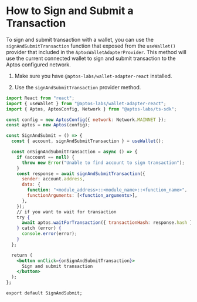 # How to Sign and Submit a Transaction

To sign and submit transaction with a wallet, you can use the `signAndSubmitTransaction` function that exposed from the `useWallet()` provider that included in the `AptosWalletAdapterProvider`.
This method will use the current connected wallet to sign and submit transaction to the Aptos configured network.

1. Make sure you have `@aptos-labs/wallet-adapter-react` installed.

2. Use the `signAndSubmitTransaction` provider method.

```jsx
import React from "react";
import { useWallet } from "@aptos-labs/wallet-adapter-react";
import { Aptos, AptosConfig, Network } from "@aptos-labs/ts-sdk";

const config = new AptosConfig({ network: Network.MAINNET });
const aptos = new Aptos(config);

const SignAndSubmit = () => {
  const { account, signAndSubmitTransaction } = useWallet();

  const onSignAndSubmitTransaction = async () => {
    if (account == null) {
      throw new Error("Unable to find account to sign transaction");
    }
    const response = await signAndSubmitTransaction({
      sender: account.address,
      data: {
        function: "<module_address>::<module_name>::<function_name>",
        functionArguments: [<function_arguments>],
      },
    });
    // if you want to wait for transaction
    try {
      await aptos.waitForTransaction({ transactionHash: response.hash });
    } catch (error) {
      console.error(error);
    }
  };

  return (
    <button onClick={onSignAndSubmitTransaction}>
      Sign and submit transaction
    </button>
  );
};

export default SignAndSubmit;
```
